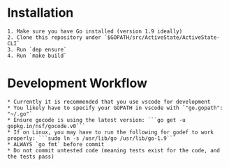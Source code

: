 # Installation

    1. Make sure you have Go installed (version 1.9 ideally)
    2. Clone this repository under `$GOPATH/src/ActiveState/ActiveState-CLI`
    3. Run `dep ensure`
    4. Run `make build`

# Development Workflow

    * Currently it is recommended that you use vscode for development
    * You likely have to specify your GOPATH in vscode with `"go.gopath": "~/.go"`
    * Ensure gocode is using the latest version: ```go get -u gopkg.in/nsf/gocode.v0```
    * If on Linux, you may have to run the following for godef to work properly: ```sudo ln -s /usr/lib/go /usr/lib/go-1.9```
    * ALWAYS `go fmt` before commit
    * Do not commit untested code (meaning tests exist for the code, and the tests pass)